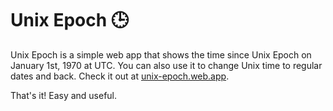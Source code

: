 # Unix Epoch 🕒

Unix Epoch is a simple web app that shows the time since Unix Epoch on January 1st, 1970 at UTC. You can also use it to change Unix time to regular dates and back. Check it out at [unix-epoch.web.app](https://unix-epoch.web.app).

That's it! Easy and useful.
